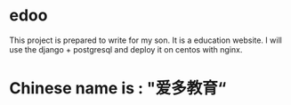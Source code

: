 # edoo
This project is prepared to write for my son. It is a education website. I will use the django + postgresql and deploy it on centos with nginx.

# Chinese name is : "爱多教育“
